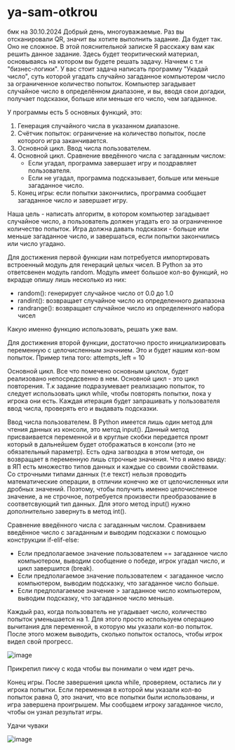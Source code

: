 # ya-sam-otkrou
бмк на 30.10.2024
Добрый день, многоуважаемые. Раз вы отсканировали QR, значит вы хотите выполнить задание. Да будет так. Оно не сложное.
В этой пояснительной записке Я расскажу вам как решить данное задание. Здесь будет теоритический материал, основываясь на котором вы будете решать задачу.
Начнем с т.н "бизнес-логики".
У вас стоит задача написать программу "Укадай число", суть которой угадать случайно загаданное компьютером число за ограниченное количество попыток. Компьютер загадывает случайное число в определённом диапазоне, и вы, вводя свои догадки, получает подсказки, больше или меньше его число, чем загаданное.

У программы есть 5 основных функций, это:
1. Генерация случайного числа в указанном диапазоне.
2. Счётчик попыток: ограничение на количество попыток, после которого игра заканчивается.
3. Основной цикл. Ввод числа пользователем.
4. Основной цикл. Сравнение введённого числа с загаданным числом:
     - Если угадал, программа завершает игру и поздравляет пользователя.
     - Если не угадал, программа подсказывает, больше или меньше загаданное число.
5. Конец игры: если попытки закончились, программа сообщает загаданное число и завершает игру.

Наша цель - написать алгоритм, в котором компьютер загадывает случайное число, а пользователь должен угадать его за ограниченное количество попыток. Игра должна давать подсказки - больше или меньше загаданное число, и завершаться, если попытки закончились или число угадано.

Для достижения первой функции нам потребуется импортировать встроенный модуль для генераций целых чисел. В Python за это ответсвенен модуль random. Модуль имеет большое кол-во функций, но вкрадце опишу лишь несколько из них:
- random(): генерирует случайное число от 0.0 до 1.0
- randint(): возвращает случайное число из определенного диапазона
- randrange(): возвращает случайное число из определенного набора чисел

Какую именно функцию использовать, решать уже вам.

Для достижения второй функции, достаточно просто инициализировать переменную с целочисленным значнием. Это и будет нашим кол-вом попыток. Пример типа того: attempts_left = 10

Основной цикл. Все что помечено основным циклом, будет реализовано непосредсвенно в нем. Основной цикл - это цикл повторения. Т.к задание подразумевает реализацию попыток, то следует использовать цикл while, чтобы повторять попытки, пока у игрока они есть. Каждая итерация будет запрашивать у пользователя ввод числа, проверять его и выдавать подсказки.

Ввод числа пользователем. В Python имеется лишь один метод для чтения данных из консоли, это метод input(). Данный метод присваивается переменной и в круглые скобки передается промт который в дальнейшем будет отображаться в консоли (это не обязательный параметр). Есть одна загвоздка в этом методе, он возвращает в переменную лишь строчные значения. Что я имею ввиду: в ЯП есть множество типов данных и каждые со своими свойствами. Со строчными типами данных (т.е текст) нельзя проводить математические операции, в отличии конечно же от целочисленных или дробных значений. Поэтому, чтобы получить именно целочисленное значение, а не строчное, потребуется произвести преобразование в соответсвующий тип данных. Для этого метод input() нужно дополнительно завернуть в метод int().

Сравнение введённого числа с загаданным числом. Сравниваем введённое число с загаданным и выводим подсказки с помощью конструкции if-elif-else:
- Если предполагаемое значение пользователем == загаданное число компьютером, выводим сообщение о победе, игрок угадал число, и цикл завершится (break).
- Если предполагаемое значение пользователем < загаданное число компьютером, выводим подсказку, что загаданное число больше.
- Если предполагаемое значение > загаданное число компьютером, выводим подсказку, что загаданное число меньше.

Каждый раз, когда пользователь не угадывает число, количество попыток уменьшается на 1. Для этого просто используем операцию вычитания для переменной, в которую мы указали кол-во попыток. После этого можем выводить, сколько попыток осталось, чтобы игрок видел свой прогресс.

![image](https://github.com/user-attachments/assets/a6563c1f-6cc5-4d2e-963e-19ae621da470)

Прикрепил пикчу с кода чтобы вы понимали о чем идет речь.

 Конец игры. После завершения цикла while, проверяем, остались ли у игрока попытки. Если переменная в которой мы указали кол-во попыток равна 0, это значит, что все попытки были использованы, и игра завершена проигрышем. Мы сообщаем игроку загаданное число, чтобы он узнал результат игры.


Удачи чуваки

![image](https://github.com/user-attachments/assets/ad05db60-2fac-406f-b9db-6c350e6fd8ec)


